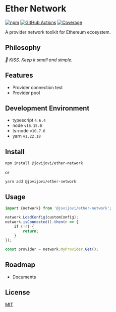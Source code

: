 # Ether Network

[![npm](https://img.shields.io/npm/v/@jovijovi/ether-network.svg)](https://www.npmjs.com/package/@jovijovi/ether-network)
[![GitHub Actions](https://github.com/jovijovi/ether-network/workflows/Test/badge.svg)](https://github.com/jovijovi/ether-network)
[![Coverage](https://img.shields.io/codecov/c/github/jovijovi/ether-network?label=\&logo=codecov\&logoColor=fff)](https://codecov.io/gh/jovijovi/ether-network)

A provider network toolkit for Ethereum ecosystem. 

## Philosophy

*:kiss: KISS. Keep it small and simple.*

## Features

- Provider connection test
- Provider pool

## Development Environment

- typescript `4.6.4`
- node `v16.15.0`
- ts-node `v10.7.0`
- yarn `v1.22.18`

## Install

```shell
npm install @jovijovi/ether-network
```

or

```shell
yarn add @jovijovi/ether-network
```

## Usage

```typescript
import {network} from '@jovijovi/ether-network';

network.LoadConfig(customConfig);
network.isConnected().then(r => {
	if (!r) {
		return;
	}
});

const provider = network.MyProvider.Get();
```

## Roadmap

- Documents

## License

[MIT](LICENSE)
